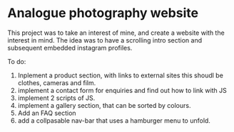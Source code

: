 # Analogue photography website 

This project was to take an interest of mine, and create a website with the interest in mind. The idea was to have a scrolling intro section and subsequent embedded instagram profiles. 

To do: 
1. Inplement a product section, with links to external sites this shoudl be clothes, cameras and film. 
2. implement a contact form for enquiries and find out how to link with JS
3. implement 2 scripts of JS. 
4. implement a gallery section, that can be sorted by colours. 
5. Add an FAQ section 
6. add a collpasable nav-bar that uses a hamburger menu to unfold. 
